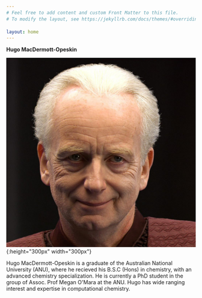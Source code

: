 ```yaml
---
# Feel free to add content and custom Front Matter to this file.
# To modify the layout, see https://jekyllrb.com/docs/themes/#overriding-theme-defaults

layout: home
---
```


**Hugo MacDermott-Opeskin**


![sheev](/assets/images/sheev.jpg){:height="300px" width="300px"}


Hugo MacDermott-Opeskin is a graduate of the Australian National University (ANU), where he recieved his B.S.C (Hons) in chemistry, with an advanced chemistry specialization. He is currently a PhD student in the group of Assoc. Prof Megan O'Mara at the ANU. Hugo has wide ranging interest and expertise in computational chemistry. 
